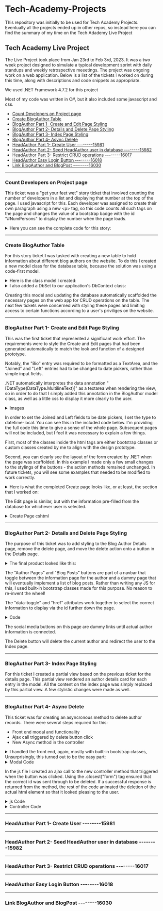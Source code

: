 # Tech-Academy-Projects
This repository was initially to be used for Tech Academy Projects.
Eventually all the projects ended up in other repos, so instead here you can find the summary of my time on the Tech Adademy Live Project

## Tech Academy Live Project
The Live Project took place from Jan 23rd to Feb 3rd, 2023. It was a two week project designed to simulate a typical development sprint with daily standups and weekly retrospective meeetings. The project was ongoing work on a web application. Below is a list of the tickets I worked on during this time, along with descriptions and code snippets as appropriate.

We used .NET Framework 4.7.2 for this project

Most of my code was written in C#, but it also included some javascript and css.

+ [Count Developers on Project page](#count-developers-on-project-page)
+ [Create BlogAuthor Table](#create-blogauthor-table)
+ [BlogAuthor Part 1- Create and Edit Page Styling](#blogauthor-part-1--create-and-edit-page-styling)
+ [BlogAuthor Part 2- Details and Delete Page Styling](#blogauthor-part-2--details-and-delete-page-styling)
+ [BlogAuthor Part 3- Index Page Styling](#blogauthor-part-3--index-page-styling)
+ [BlogAuthor Part 4- Async Delete](#blogauthor-part-4--async-delete)
+ [HeadAuthor Part 1- Create User --------15981](#headauthor-part-1--create-user---------15981)
+ [HeadAuthor Part 2- Seed HeadAuthor user in database --------15982](#headauthor-part-2--seed-headauthor-user-in-database---------15982)
+ [HeadAuthor Part 3- Restrict CRUD operations --------16017](#headauthor-part-3--restrict-crud-operations---------16017)
+ [HeadAuthor Easy Login Button --------16018](#headauthor-easy-login-button---------16018)
+ [Link BlogAuthor and BlogPost --------16030](#link-blogauthor-and-blogpost---------16030)

<hr>

### Count Developers on Project page
This ticket was a "get your feet wet" story ticket that involved counting the number of developers in a list and displaying that number at the top of the page. I used javascript for this. Each developer was assigned to create their own paragraph using a new \<p\> tag, so this code counts all such tags on the page and changes the value of a bootstrap badge with the id "\#NumPersons" to display the number when the page loads.

<details><summary>Here you can see the complete code for this story:</summary>

<img width = "415" alt="image" src="https://user-images.githubusercontent.com/109645238/220472145-8180c82f-00c4-46e2-ad65-75215ac09b62.png">
</details>
  
<hr>

### Create BlogAuthor Table
For this story ticket I was tasked with creating a new table to hold information about different blog authors on the website. To do this I created a new model class for the database table, because the solution was using a code-first model.

<details>
  <summary>Here is the class model I created:</summary>

<img width="415" alt="image" src="https://user-images.githubusercontent.com/109645238/220474209-1d829e0b-a923-4bfd-b29a-f35c54559277.png">
</details>
  
<details>
  <summary>I also added a DbSet to our application's DbContext class:</summary>

<img width = "415" alt="image" src="https://user-images.githubusercontent.com/109645238/220474752-e9376e4c-75f0-44d6-a33f-9ed1d8bdd684.png">
</details>
  
Creating this model and updating the database automatically scaffolded the necessary pages on the web app for CRUD operations on the table. The next few tickets were concerned with styling these pages and limiting access to certain functions according to a user's priviliges on the website.

<hr>

### BlogAuthor Part 1- Create and Edit Page Styling
This was the first ticket that represented a significant work effort. The requirements were to style the Create and Edit pages that had been generated automatically to match the look and function of a designed prototype.

Notably, the "Bio" entry was required to be formatted as a TextArea, and the "Joined" and "Left" entries had to be changed to date pickers, rather than simple input fields.

.NET automatically interpretes the data annotation "[DataType(DataType.MultilineText)]" as a textarea when rendering the view, so in order to do that I simply added this annotation in the BlogAuthor model class, as well as a little css to display it more clearly to the user.

<details><summary>Images</summary>
  
<img width = "415" alt="image" src="https://user-images.githubusercontent.com/109645238/220477439-04c5b12d-34ed-41d9-9d89-ca3589df8209.png">
</br>
<img width = "415" alt="image" src="https://user-images.githubusercontent.com/109645238/220484624-20eaa9aa-8b2e-439f-9f22-dcc70f51c40f.png">
  
</details>

In order to set the Joined and Left fields to be date pickers, I set the type to datetime-local. You can see this in the included code below. I'm providing the full code this time to give a sense of the whole page. Subsequent pages will not be included, but I feel it was necessary to explain a few things. 

First, most of the classes inside the html tags are either bootstrap classes or custom classes created by me to align with the design prototype.

Second, you can clearly see the layout of the form created by .NET when the page was scaffolded. In this example I made only a few small changes to the stylings of the buttons - the action methods remained unchanged. In future tickets, you will see some examples that needed to be modified to work correctly.

<details><summary>Here is what the completed Create page looks like, or at least, the section that I worked on:</summary>

<img width = "415" alt="image" src="https://user-images.githubusercontent.com/109645238/220484109-1e4a7ea1-ce79-4979-a254-43c4ae20b04c.png">

</details>

The Edit page is similar, but with the information pre-filled from the database for whichever user is selected.

<details>
  <summary>Create Page cshtml</summary>

    @using (Html.BeginForm()) 
      {
          @Html.AntiForgeryToken()

          <div class="form-horizontal cms-bg-main-light BlogAuthor-CreateEdit--form">
              @*<h4>BlogAuthor</h4>
                  <hr />*@
              @Html.ValidationSummary(true, "", new { @class = "text-danger" })
              <div class="form-group">
                  @Html.LabelFor(model => model.Name, htmlAttributes: new { @class = "control-label col-md-2" })
                  <div class="col-md-12">
                      @Html.EditorFor(model => model.Name, new { htmlAttributes = new { @class = "form-control" } })
                      @Html.ValidationMessageFor(model => model.Name, "", new { @class = "text-danger" })
                  </div>
              </div>

              <div class="form-group BlogAuthor-CreateEdit--textarea">
                  @Html.LabelFor(model => model.Bio, htmlAttributes: new { @class = "control-label col-md-2" })
                  <div class="col-md-12">
                      @Html.EditorFor(model => model.Bio, new { htmlAttributes = new { @class = "form-control" } })
                      @Html.ValidationMessageFor(model => model.Bio, "", new { @class = "text-danger" })
                  </div>
              </div>

              <div class="d-flex justify-content-center">
                  <div class="form-group">
                      @Html.LabelFor(model => model.Joined, htmlAttributes: new { @class = "control-label col-md-2" })
                      <div class="col-md-10">
                          @Html.TextBoxFor(model => model.Joined, new { @type = "datetime-local", @Value = DateTime.Now.ToString("yyyy-MM-ddThh:mm") })
                          @*@Html.ValidationMessageFor(model => model.Joined, "", new { @class = "text-danger" })*@
                      </div>
                      <div class="cms-bg-dark text-center my-2 ml-3 col-md-10">
                          @Html.ValidationMessageFor(model => model.Joined, "", new { @class = "text-danger" })
                      </div>
                  </div>

                  <div class="form-group">
                      @Html.LabelFor(model => model.Left, htmlAttributes: new { @class = "control-label col-md-2" })
                      <div class="col-md-10">
                          @Html.TextBoxFor(model => model.Left, new { @type = "datetime-local" })
                          @Html.ValidationMessageFor(model => model.Left, "", new { @class = "text-danger" })
                      </div>
                  </div>
              </div>

              <div class="form-group col-md-offset-2 col-md-10 d-inline-block">
                  <div class="d-inline-block">
                      <a href='@Url.Action("Index")' class="btn btn-dark">Back to List</a>
                  </div>
                  <div class="d-inline-block">
                      <input type="submit" value="Create" class="btn btn-default cms-bg-secondary cms-text-light" />
                  </div>
              </div>
          </div>
      }

</details>

<hr>

### BlogAuthor Part 2- Details and Delete Page Styling
The purpose of this ticket was to add styling to the Blog Author Details page, remove the delete page, and move the delete action onto a button in the Details page. 

<details><summary>The final product looked like this:</summary>

<img width = "415" alt="image" src="https://user-images.githubusercontent.com/109645238/220517989-89c3d67d-bd01-4ca3-b460-49e977d0a54f.png"/>
  
</details>

The "Author Pages" and "Blog Posts" buttons are part of a navbar that toggle between the information page for the author and a dummy page that will eventually implement a list of blog posts. Rather than writing any JS for this, I used built-in bootstrap classes made for this purpose. No reason to re-invent the wheel!

The "data-toggle" and "href" attributes work together to select the correct information to display via the id further down the page.

<details><summary>Code</summary>
<img width = "415" alt="image" src="https://github.com/rajhah/Tech-Academy-Projects/blob/main/navbar.png"/>
</details>
  
The social media buttons on this page are dummy links until actual author information is connected.

The Delete button will delete the current author and redirect the user to the Index page.

<hr>

### BlogAuthor Part 3- Index Page Styling
For this ticket I created a partial view based on the previous ticket for the details page. This partial view rendered an author details card for each entry in the model. All the content on the index page was simply replaced by this partial view. A few stylistic changes were made as well.

<hr>

### BlogAuthor Part 4- Async Delete
This ticket was for creating an asyncronous method to delete author records. There were several steps required for this:
* Front end modal and functionality
* Ajax call triggered by delete button click
* New Async method in the controller

<details><summary>I handled the front end, again, mostly with built-in bootstrap classes, Unsurprisingly, this turned out to be the easy part:</summary>

<img width = "415" alt="image" src="https://user-images.githubusercontent.com/109645238/221034388-0cb39c5c-73b3-4963-95ba-799a739c864e.png" />
</details>

<details>
  <Summary>Modal Code</Summary>
     
      <div class="modal fade" id="deleteModal-@item.BlogAuthorId" tabindex="-1" role="dialog" aria-labelledby="exampleModalLabel" aria-hidden="true">
          <div class="modal-dialog" role="document">
              <div class="modal-content cms-bg-light cms-text-dark">
                  <div class="modal-header">
                      <h5 class="modal-title" id="deleteModalLabel">Confirm Delete?</h5>
                      <button type="button" class="close" data-dismiss="modal" aria-label="Close">
                          <span aria-hidden="true">&times;</span>
                      </button>
                  </div>
                  <div class="modal-body">
                      Are you sure you want to delete author @item.Name?
                  </div>
                  <div class="modal-footer">
                      <button type="button" class="btn btn-dark" data-dismiss="modal">Cancel</button>
                      @*When delete button is clicked, call an async method to delete THIS BlogAuthor*@
                      <form>
                          @Html.AntiForgeryToken()
                          <input type="hidden" id="BlogAuthorId" value="@item.BlogAuthorId" />
                          <button type="button" class="BlogAuthor-Index--DeleteAsync btn cms-bg-main cms-text-light" data-dismiss="modal">Delete</button>
                      </form>
                  </div>
              </div>
          </div>
      </div>
</details>

In the js file I created an ajax call to the new controller method that triggered when the button was clicked. Using the .closest("form") tag ensured that the correct id was sent through to be deleted. If a successful response is returned from the method, the rest of the code animated the deletion of the actual html element so that it looked pleasing to the user.

<details>
  <summary>js Code</summary>

    $(".BlogAuthor-Index--DeleteAsync").click(function () {
      var form = $(this).closest("form");
      var authorId = form.find("#BlogAuthorId").val();
      var token = form.find("input[name='__RequestVerificationToken']").val();
      $.ajax({
          type: "POST",
          url: "/Blog/BlogAuthors/AsyncDelete",
          data: {
              id: authorId,
              __RequestVerificationToken: token
          },
          success: function (data) {
              if (data.status == "success") {
                  //Item was successfully deleted

                  //Animation:
                  /*
                   *Using jQuery, animate the opacity of the card to 0 over 1 second
                   *Then use the callback function to squash the height so everything else slides up
                   *Finally, use the nested callback to hide the element completely when the animation is done
                   */
                  $("#BlogAuthorCard-" + authorId).animate({ opacity: 0 }, 1000,
                      function () {
                          $(this).animate({ height: 0 }, 165,
                              function () {
                                  $(this).hide();
                              });
                      });
              } else {
                  //Send an error message if author id not found in db
                  alert("Error: Author does not exist.")
              }
          },
          error: function () {
              alert("Error: Author could not be deleted.")
          }
      });
    });
</details>

<details>
  <summary>Controller Code</summary>
  
        // POST: Blog/BlogAuthors/AsyncDelete
        [HttpPost]
        [ValidateAntiForgeryToken]
        public async Task<ActionResult> AsyncDelete(int id)
        {
            BlogAuthor blogAuthor = await db.BlogAuthors.FindAsync(id);
            if(blogAuthor != null)
            {
                db.BlogAuthors.Remove(blogAuthor);
                await db.SaveChangesAsync();
                return Json(new { status="success", authorId = id });
            }
            return Json(new { status = "error" });
        }
  
</details>

<hr>

### HeadAuthor Part 1- Create User --------15981

<hr>

### HeadAuthor Part 2- Seed HeadAuthor user in database --------15982
  
<hr>

### HeadAuthor Part 3- Restrict CRUD operations --------16017
  
<hr>

### HeadAuthor Easy Login Button --------16018
  
<hr>

### Link BlogAuthor and BlogPost --------16030
